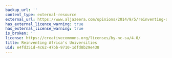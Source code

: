 ```yaml
---
backup_url: ''
content_type: external-resource
external_url: https://www.aljazeera.com/opinions/2014/9/5/reinventing-africas-universities
has_external_licence_warning: true
has_external_license_warning: true
is_broken: ''
license: https://creativecommons.org/licenses/by-nc-sa/4.0/
title: Reinventing Africa's Universities
uid: e4fd351d-4c62-47bb-9710-1dfd8b29e438
---
```

